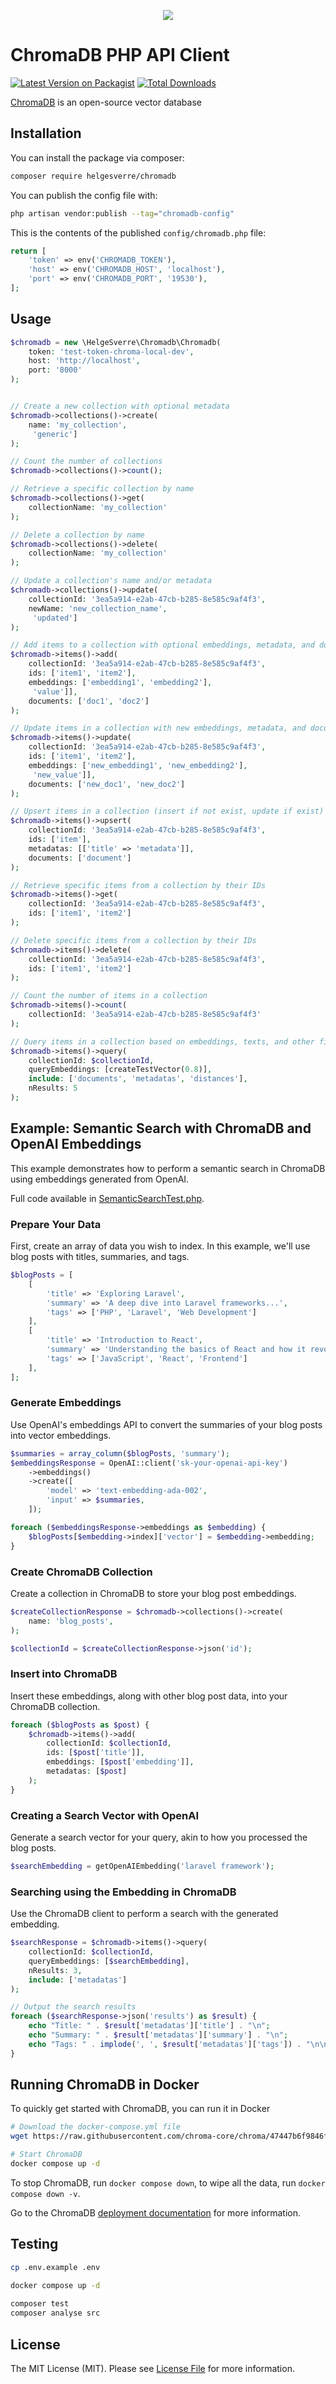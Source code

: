 <p align="center"><img src="./art/header.png"></p>

# ChromaDB PHP API Client

[![Latest Version on Packagist](https://img.shields.io/packagist/v/helgesverre/chromadb.svg?style=flat-square)](https://packagist.org/packages/helgesverre/chromadb)
[![Total Downloads](https://img.shields.io/packagist/dt/helgesverre/chromadb.svg?style=flat-square)](https://packagist.org/packages/helgesverre/chromadb)

[ChromaDB](https://github.com/chroma-core/chroma) is an open-source vector database

## Installation

You can install the package via composer:

```bash
composer require helgesverre/chromadb
```

You can publish the config file with:

```bash
php artisan vendor:publish --tag="chromadb-config"
```

This is the contents of the published `config/chromadb.php` file:

```php
return [
    'token' => env('CHROMADB_TOKEN'),
    'host' => env('CHROMADB_HOST', 'localhost'),
    'port' => env('CHROMADB_PORT', '19530'),
];
```

## Usage

```php
$chromadb = new \HelgeSverre\Chromadb\Chromadb(
    token: 'test-token-chroma-local-dev',
    host: 'http://localhost',
    port: '8000'
);


// Create a new collection with optional metadata
$chromadb->collections()->create(
    name: 'my_collection',
     'generic']
);

// Count the number of collections
$chromadb->collections()->count();

// Retrieve a specific collection by name
$chromadb->collections()->get(
    collectionName: 'my_collection'
);

// Delete a collection by name
$chromadb->collections()->delete(
    collectionName: 'my_collection'
);

// Update a collection's name and/or metadata
$chromadb->collections()->update(
    collectionId: '3ea5a914-e2ab-47cb-b285-8e585c9af4f3',
    newName: 'new_collection_name',
     'updated']
);

// Add items to a collection with optional embeddings, metadata, and documents
$chromadb->items()->add(
    collectionId: '3ea5a914-e2ab-47cb-b285-8e585c9af4f3',
    ids: ['item1', 'item2'],
    embeddings: ['embedding1', 'embedding2'],
     'value']],
    documents: ['doc1', 'doc2']
);

// Update items in a collection with new embeddings, metadata, and documents
$chromadb->items()->update(
    collectionId: '3ea5a914-e2ab-47cb-b285-8e585c9af4f3',
    ids: ['item1', 'item2'],
    embeddings: ['new_embedding1', 'new_embedding2'],
     'new_value']],
    documents: ['new_doc1', 'new_doc2']
);

// Upsert items in a collection (insert if not exist, update if exist)
$chromadb->items()->upsert(
    collectionId: '3ea5a914-e2ab-47cb-b285-8e585c9af4f3',
    ids: ['item'],
    metadatas: [['title' => 'metadata']],
    documents: ['document']
);

// Retrieve specific items from a collection by their IDs
$chromadb->items()->get(
    collectionId: '3ea5a914-e2ab-47cb-b285-8e585c9af4f3',
    ids: ['item1', 'item2']
);

// Delete specific items from a collection by their IDs
$chromadb->items()->delete(
    collectionId: '3ea5a914-e2ab-47cb-b285-8e585c9af4f3',
    ids: ['item1', 'item2']
);

// Count the number of items in a collection
$chromadb->items()->count(
    collectionId: '3ea5a914-e2ab-47cb-b285-8e585c9af4f3'
);

// Query items in a collection based on embeddings, texts, and other filters
$chromadb->items()->query(
    collectionId: $collectionId,
    queryEmbeddings: [createTestVector(0.8)],
    include: ['documents', 'metadatas', 'distances'],
    nResults: 5
);
```

## Example: Semantic Search with ChromaDB and OpenAI Embeddings

This example demonstrates how to perform a semantic search in ChromaDB using embeddings generated from OpenAI.

Full code available in [SemanticSearchTest.php](./tests/Feature/SemanticSearchTest.php).

### Prepare Your Data

First, create an array of data you wish to index. In this example, we'll use blog posts with titles, summaries, and
tags.

```php
$blogPosts = [
    [
        'title' => 'Exploring Laravel',
        'summary' => 'A deep dive into Laravel frameworks...',
        'tags' => ['PHP', 'Laravel', 'Web Development']
    ],
    [
        'title' => 'Introduction to React',
        'summary' => 'Understanding the basics of React and how it revolutionizes frontend development.',
        'tags' => ['JavaScript', 'React', 'Frontend']
    ],
];
```

### Generate Embeddings

Use OpenAI's embeddings API to convert the summaries of your blog posts into vector embeddings.

```php
$summaries = array_column($blogPosts, 'summary');
$embeddingsResponse = OpenAI::client('sk-your-openai-api-key')
    ->embeddings()
    ->create([
        'model' => 'text-embedding-ada-002',
        'input' => $summaries,
    ]);

foreach ($embeddingsResponse->embeddings as $embedding) {
    $blogPosts[$embedding->index]['vector'] = $embedding->embedding;
}
```

### Create ChromaDB Collection

Create a collection in ChromaDB to store your blog post embeddings.

```php
$createCollectionResponse = $chromadb->collections()->create(
    name: 'blog_posts',
);

$collectionId = $createCollectionResponse->json('id');
```

### Insert into ChromaDB

Insert these embeddings, along with other blog post data, into your ChromaDB collection.

```php
foreach ($blogPosts as $post) {
    $chromadb->items()->add(
        collectionId: $collectionId,
        ids: [$post['title']],
        embeddings: [$post['embedding']],
        metadatas: [$post]
    );
}
```

### Creating a Search Vector with OpenAI

Generate a search vector for your query, akin to how you processed the blog posts.

```php
$searchEmbedding = getOpenAIEmbedding('laravel framework');
```

### Searching using the Embedding in ChromaDB

Use the ChromaDB client to perform a search with the generated embedding.

```php
$searchResponse = $chromadb->items()->query(
    collectionId: $collectionId,
    queryEmbeddings: [$searchEmbedding],
    nResults: 3,
    include: ['metadatas']
);

// Output the search results
foreach ($searchResponse->json('results') as $result) {
    echo "Title: " . $result['metadatas']['title'] . "\n";
    echo "Summary: " . $result['metadatas']['summary'] . "\n";
    echo "Tags: " . implode(', ', $result['metadatas']['tags']) . "\n\n";
}
```

## Running ChromaDB in Docker

To quickly get started with ChromaDB, you can run it in Docker

```bash
# Download the docker-compose.yml file
wget https://raw.githubusercontent.com/chroma-core/chroma/47447b6f9846fb63cc17d3f458df405387f46127/docker-compose.yml

# Start ChromaDB
docker compose up -d
```

To stop ChromaDB, run `docker compose down`, to wipe all the data, run `docker compose down -v`.

Go to the ChromaDB [deployment documentation](https://docs.trychroma.com/deployment) for more information.

## Testing

```bash
cp .env.example .env

docker compose up -d
 
composer test
composer analyse src
```

## License

The MIT License (MIT). Please see [License File](LICENSE.md) for more information.
